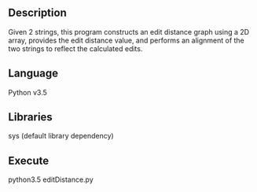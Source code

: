 ## Description
Given 2 strings, this program constructs an edit distance graph using a 2D array, provides the edit distance value, and performs an alignment of the two strings to reflect the calculated edits.

## Language
Python v3.5

## Libraries
sys (default library dependency)

## Execute
python3.5 editDistance.py
